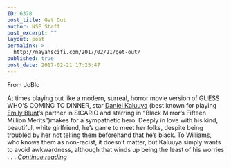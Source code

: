 ```yaml
---
ID: 6378
post_title: Get Out
author: NSF Staff
post_excerpt: ""
layout: post
permalink: >
  http://nayahscifi.com/2017/02/21/get-out/
published: true
post_date: 2017-02-21 17:25:47
---
```

From JoBlo

At times playing out like a modern, surreal, horror movie version of GUESS WHO’S COMING TO DINNER, star <a href="http://www.joblo.com/movie-celebrity-database/daniel-kaluuya">Daniel Kaluuya</a> (best known for playing <a href="http://www.joblo.com/movie-celebrity-database/emily-blunt">Emily Blunt</a>’s partner in SICARIO and starring in “Black Mirror’s Fifteen Million Merits”)makes for a sympathetic hero. Deeply in love with his kind, beautiful, white girlfriend, he’s game to meet her folks, despite being troubled by her not telling them beforehand that he’s black. To Williams, who knows them as non-racist, it doesn’t matter, but Kaluuya simply wants to avoid awkwardness, although that winds up being the least of his worries . . . <em><a href="http://www.joblo.com/movie-news/review-get-out-sundance-directed-jordan-peele-296">Continue reading</a></em>
